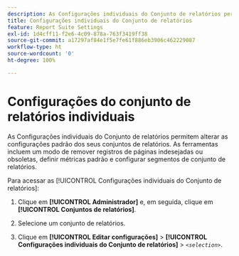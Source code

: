 ```yaml
---
description: As Configurações individuais do Conjunto de relatórios permitem alterar as configurações padrão dos seus conjuntos de relatórios. As ferramentas incluem um modo de remover registros de páginas indesejadas ou obsoletas, definir métricas padrão e configurar segmentos de conjunto de relatórios.
title: Configurações individuais do Conjunto de relatórios
feature: Report Suite Settings
exl-id: 1d4cff11-f2e6-4c09-878a-763f3419ff38
source-git-commit: a17297af84e1f5e7fe61f886eb3906c462229087
workflow-type: ht
source-wordcount: '0'
ht-degree: 100%

---
```


# Configurações do conjunto de relatórios individuais

As Configurações individuais do Conjunto de relatórios permitem alterar as configurações padrão dos seus conjuntos de relatórios. As ferramentas incluem um modo de remover registros de páginas indesejadas ou obsoletas, definir métricas padrão e configurar segmentos de conjunto de relatórios.

Para acessar as [!UICONTROL Configurações individuais do Conjunto de relatórios]:

1. Clique em **[!UICONTROL Administrador]** e, em seguida, clique em **[!UICONTROL Conjuntos de relatórios]**.

1. Selecione um conjunto de relatórios.
1. Clique em **[!UICONTROL Editar configurações]** > **[!UICONTROL Configurações individuais do Conjunto de relatórios]** > *`<selection>`*.

